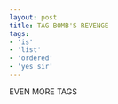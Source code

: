 ```yaml
---
layout: post
title: TAG BOMB'S REVENGE
tags:
- 'is'
- 'list'
- 'ordered'
- 'yes sir'
---
```


EVEN
MORE
TAGS
